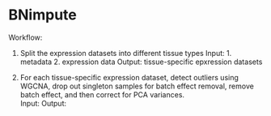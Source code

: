 # BNimpute

Workflow:

1. Split the expression datasets into different tissue types
   Input: 1. metadata 2. expression data
   Output: tissue-specific epxression datasets

2. For each tissue-specific expression dataset, detect outliers using WGCNA,
   drop out singleton samples for batch effect removal, remove batch effect,
   and then correct for PCA variances.  
   Input:
   Output: 

